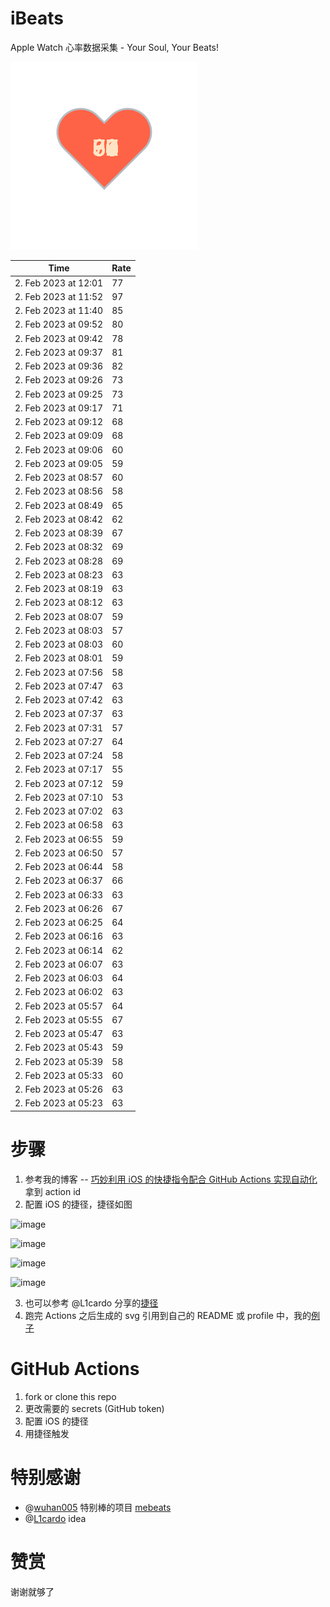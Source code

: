 # iBeats
Apple Watch 心率数据采集 - Your Soul, Your Beats!

![](./files/heart.svg)

<!--START_SECTION:my_heart_rate-->
| Time | Rate | 
 | ---- | ---- | 
| 2. Feb 2023 at 12:01 | 77 |
| 2. Feb 2023 at 11:52 | 97 |
| 2. Feb 2023 at 11:40 | 85 |
| 2. Feb 2023 at 09:52 | 80 |
| 2. Feb 2023 at 09:42 | 78 |
| 2. Feb 2023 at 09:37 | 81 |
| 2. Feb 2023 at 09:36 | 82 |
| 2. Feb 2023 at 09:26 | 73 |
| 2. Feb 2023 at 09:25 | 73 |
| 2. Feb 2023 at 09:17 | 71 |
| 2. Feb 2023 at 09:12 | 68 |
| 2. Feb 2023 at 09:09 | 68 |
| 2. Feb 2023 at 09:06 | 60 |
| 2. Feb 2023 at 09:05 | 59 |
| 2. Feb 2023 at 08:57 | 60 |
| 2. Feb 2023 at 08:56 | 58 |
| 2. Feb 2023 at 08:49 | 65 |
| 2. Feb 2023 at 08:42 | 62 |
| 2. Feb 2023 at 08:39 | 67 |
| 2. Feb 2023 at 08:32 | 69 |
| 2. Feb 2023 at 08:28 | 69 |
| 2. Feb 2023 at 08:23 | 63 |
| 2. Feb 2023 at 08:19 | 63 |
| 2. Feb 2023 at 08:12 | 63 |
| 2. Feb 2023 at 08:07 | 59 |
| 2. Feb 2023 at 08:03 | 57 |
| 2. Feb 2023 at 08:03 | 60 |
| 2. Feb 2023 at 08:01 | 59 |
| 2. Feb 2023 at 07:56 | 58 |
| 2. Feb 2023 at 07:47 | 63 |
| 2. Feb 2023 at 07:42 | 63 |
| 2. Feb 2023 at 07:37 | 63 |
| 2. Feb 2023 at 07:31 | 57 |
| 2. Feb 2023 at 07:27 | 64 |
| 2. Feb 2023 at 07:24 | 58 |
| 2. Feb 2023 at 07:17 | 55 |
| 2. Feb 2023 at 07:12 | 59 |
| 2. Feb 2023 at 07:10 | 53 |
| 2. Feb 2023 at 07:02 | 63 |
| 2. Feb 2023 at 06:58 | 63 |
| 2. Feb 2023 at 06:55 | 59 |
| 2. Feb 2023 at 06:50 | 57 |
| 2. Feb 2023 at 06:44 | 58 |
| 2. Feb 2023 at 06:37 | 66 |
| 2. Feb 2023 at 06:33 | 63 |
| 2. Feb 2023 at 06:26 | 67 |
| 2. Feb 2023 at 06:25 | 64 |
| 2. Feb 2023 at 06:16 | 63 |
| 2. Feb 2023 at 06:14 | 62 |
| 2. Feb 2023 at 06:07 | 63 |
| 2. Feb 2023 at 06:03 | 64 |
| 2. Feb 2023 at 06:02 | 63 |
| 2. Feb 2023 at 05:57 | 64 |
| 2. Feb 2023 at 05:55 | 67 |
| 2. Feb 2023 at 05:47 | 63 |
| 2. Feb 2023 at 05:43 | 59 |
| 2. Feb 2023 at 05:39 | 58 |
| 2. Feb 2023 at 05:33 | 60 |
| 2. Feb 2023 at 05:26 | 63 |
| 2. Feb 2023 at 05:23 | 63 |

<!--END_SECTION:my_heart_rate-->

# 步骤
1. 参考我的博客 -- [巧妙利用 iOS 的快捷指令配合 GitHub Actions 实现自动化](https://github.com/yihong0618/gitblog/issues/198) 拿到 action id
2. 配置 iOS 的捷径，捷径如图

![image](https://user-images.githubusercontent.com/15976103/122154218-0db0b480-ce97-11eb-93bb-5aec07c558dc.png)

![image](https://user-images.githubusercontent.com/15976103/122154236-186b4980-ce97-11eb-8e4b-70551a0391ae.png)

![image](https://user-images.githubusercontent.com/15976103/122154268-2d47dd00-ce97-11eb-902e-3acf292265a9.png)

![image](https://user-images.githubusercontent.com/15976103/122174055-fa144680-ceb4-11eb-9be2-3eb83cd516f7.png)

3. 也可以参考 @L1cardo 分享的[捷径](https://www.icloud.com/shortcuts/6ab6047b459c41ad822ad6b94b1c03d4)
4. 跑完 Actions 之后生成的 svg 引用到自己的 README 或 profile 中，我的[例子](https://github.com/yihong0618) 

# GitHub Actions

1. fork or clone this repo
2. 更改需要的 secrets (GitHub token)
3. 配置 iOS 的捷径
4. 用捷径触发

# 特别感谢
- @[wuhan005](https://github.com/wuhan005) 特别棒的项目 [mebeats](https://github.com/wuhan005/mebeats)
- @[L1cardo](https://github.com/L1cardo) idea

# 赞赏
谢谢就够了
